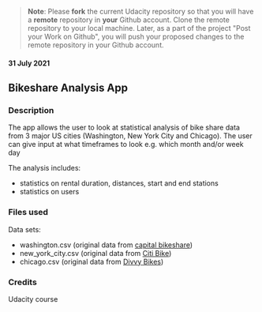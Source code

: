 >**Note**: Please **fork** the current Udacity repository so that you will have a **remote** repository in **your** Github account. Clone the remote repository to your local machine. Later, as a part of the project "Post your Work on Github", you will push your proposed changes to the remote repository in your Github account.

#### 31 July 2021

## **Bikeshare Analysis App**

### Description
The app allows the user to look at statistical analysis of bike share data from 3 major US cities (Washington, New York City and Chicago). The user can give input at what timeframes to look e.g. which month and/or week day

The analysis includes:
* statistics on rental duration, distances, start and end stations
* statistics on users

### Files used
Data sets:
* washington.csv (original data from [capital bikeshare](https://www.capitalbikeshare.com/system-data))
* new_york_city.csv (original data from [Citi Bike](https://www.citibikenyc.com/system-data))
* chicago.csv (original data from [Divvy Bikes](https://www.divvybikes.com/system-data))

### Credits
Udacity course

